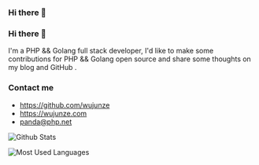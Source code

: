 ### Hi there 👋

<!--
**wujunze/wujunze** is a ✨ _special_ ✨ repository because its `README.md` (this file) appears on your GitHub profile.

Here are some ideas to get you started:

- 🔭 I’m currently working on ...
- 🌱 I’m currently learning ...
- 👯 I’m looking to collaborate on ...
- 🤔 I’m looking for help with ...
- 💬 Ask me about ...
- 📫 How to reach me: ...
- 😄 Pronouns: ...
- ⚡ Fun fact: ...
-->


### Hi there 👋

I'm a PHP && Golang full stack developer, I'd like to make some contributions for  PHP && Golang open source and share some thoughts on my blog and GitHub .

### Contact me

- <https://github.com/wujunze>
- <https://wujunze.com>
- <panda@php.net>

![Github Stats](https://github-readme-stats.vercel.app/api?username=wujunze&show_icons=true&theme=dark&count_private=true)

![Most Used Languages](https://github-readme-stats.vercel.app/api/top-langs/?username=wujunze&theme=dark)
